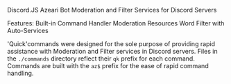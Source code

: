 Discord.JS Azeari Bot
Moderation and Filter Services for Discord Servers

Features:
Built-in Command Handler 
Moderation Resources 
Word Filter with Auto-Services

'Quick'commands were designed for the sole purpose of providing rapid assistance with Moderation and Filter services in Discord servers. Files in the `./commands` directory reflect their `qk` prefix for each command.
Commands are built with the `az$` prefix for the ease of rapid command handling.